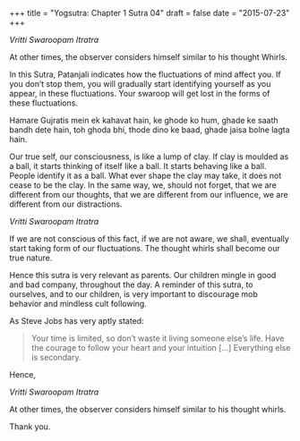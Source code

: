 +++
title = "Yogsutra: Chapter 1 Sutra 04"
draft = false
date = "2015-07-23"
+++

_Vritti Swaroopam Itratra_

At other times, the observer considers himself similar to his thought Whirls.

In this Sutra, Patanjali indicates how the fluctuations of mind affect you. If you don’t stop them, you will gradually start identifying yourself as you appear, in these fluctuations. Your swaroop will get lost in the forms of these fluctuations.

Hamare Gujratis mein ek kahavat hain, ke ghode ko hum, ghade ke saath bandh dete hain, toh ghoda bhi, thode dino ke baad, ghade jaisa bolne lagta hain.

Our true self, our consciousness, is like a lump of clay. If clay is moulded as a ball, it starts thinking of itself like a ball. It starts behaving like a ball. People identify it as a ball. What ever shape the clay may take, it does not cease to be the clay. In the same way, we, should not forget, that we are different from our thoughts, that we are different from our influence, we are different from our distractions.

_Vritti Swaroopam Itratra_

If we are not conscious of this fact, if we are not aware, we shall, eventually start taking form of our fluctuations. The thought whirls shall become our true nature.

Hence this sutra is very relevant as parents. Our children mingle in good and bad company, throughout the day. A reminder of this sutra, to ourselves, and to our children, is very important to discourage mob behavior and mindless cult following.

As Steve Jobs has very aptly stated:

> Your time is limited, so don’t waste it living someone else’s life. Have the courage to follow your heart and your intuition […] Everything else is secondary.

Hence,

_Vritti Swaroopam Itratra_

At other times, the observer considers himself similar to his thought whirls.

Thank you.
